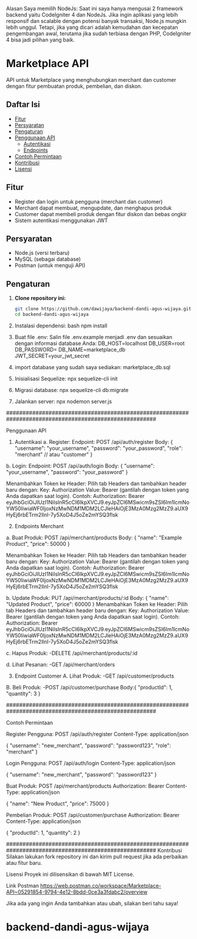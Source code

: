 Alasan Saya memilih NodeJs: 
Saat ini saya hanya  mengusai 2 framework backend yaitu CodeIgniter 4 dan NodeJs. Jika ingin aplikasi yang lebih responsif dan scalable dengan potensi banyak transaksi, Node.js mungkin lebih unggul. Tetapi, jika yang dicari adalah kemudahan dan kecepatan pengembangan awal, terutama jika sudah terbiasa dengan PHP, CodeIgniter 4 bisa jadi pilihan yang baik.    

# Marketplace API

API untuk Marketplace yang menghubungkan merchant dan customer dengan fitur pembuatan produk, pembelian, dan diskon.

## Daftar Isi
- [Fitur](#fitur)
- [Persyaratan](#persyaratan)
- [Pengaturan](#pengaturan)
- [Penggunaan API](#penggunaan-api)
  - [Autentikasi](#autentikasi)
  - [Endpoints](#endpoints)
- [Contoh Permintaan](#contoh-permintaan)
- [Kontribusi](#kontribusi)
- [Lisensi](#lisensi)

## Fitur
- Register dan login untuk pengguna (merchant dan customer)
- Merchant dapat membuat, mengupdate, dan menghapus produk
- Customer dapat membeli produk dengan fitur diskon dan bebas ongkir
- Sistem autentikasi menggunakan JWT

## Persyaratan
- Node.js (versi terbaru)
- MySQL (sebagai database)
- Postman (untuk menguji API)

## Pengaturan
1. **Clone repository ini:**
   ```bash
   git clone https://github.com/dawijaya/backend-dandi-agus-wijaya.git
   cd backend-dandi-agus-wijaya

2. Instalasi dependensi:
bash
npm install

3. Buat file .env: Salin file .env.example menjadi .env dan sesuaikan dengan informasi database Anda:
DB_HOST=localhost
DB_USER=root
DB_PASSWORD=
DB_NAME=marketplace_db
JWT_SECRET=your_jwt_secret

4. import database yang sudah saya sediakan:
marketplace_db.sql

5. Inisialisasi Sequelize:
npx sequelize-cli init

6. Migrasi database:
npx sequelize-cli db:migrate

7. Jalankan server:
npx nodemon server.js


######################################################################################################


Penggunaan API

1. Autentikasi
a. Register:
Endpoint: POST /api/auth/register
Body: {
    "username": "your_username",
    "password": "your_password",
    "role": "merchant" // atau "customer"
}

b. Login:
Endpoint: POST /api/auth/login
Body: {
    "username": "your_username",
    "password": "your_password"
}

Menambahkan Token ke Header:
Pilih tab Headers dan tambahkan header baru dengan:
Key: Authorization
Value: Bearer <token> (gantilah <token> dengan token yang Anda dapatkan saat login).
Contoh:
Authorization: Bearer eyJhbGciOiJIUzI1NiIsInR5cCI6IkpXVCJ9.eyJpZCI6MSwicm9sZSI6Im1lcmNoYW50IiwiaWF0IjoxNzMwNDM1MDM2LCJleHAiOjE3MzA0Mzg2MzZ9.aUX9HyEj6rbETrm2llnI-7y5XoD4J5oZe2mYSQ3flsk


2. Endpoints Merchant

a. Buat Produk:
POST /api/merchant/products
Body: {
    "name": "Example Product",
    "price": 50000
}

Menambahkan Token ke Header:
Pilih tab Headers dan tambahkan header baru dengan:
Key: Authorization
Value: Bearer <token> (gantilah <token> dengan token yang Anda dapatkan saat login).
Contoh:
Authorization: Bearer eyJhbGciOiJIUzI1NiIsInR5cCI6IkpXVCJ9.eyJpZCI6MSwicm9sZSI6Im1lcmNoYW50IiwiaWF0IjoxNzMwNDM1MDM2LCJleHAiOjE3MzA0Mzg2MzZ9.aUX9HyEj6rbETrm2llnI-7y5XoD4J5oZe2mYSQ3flsk


b. Update Produk:
PUT /api/merchant/products/:id
Body: {
    "name": "Updated Product",
    "price": 60000
}
Menambahkan Token ke Header:
Pilih tab Headers dan tambahkan header baru dengan:
Key: Authorization
Value: Bearer <token> (gantilah <token> dengan token yang Anda dapatkan saat login).
Contoh:
Authorization: Bearer eyJhbGciOiJIUzI1NiIsInR5cCI6IkpXVCJ9.eyJpZCI6MSwicm9sZSI6Im1lcmNoYW50IiwiaWF0IjoxNzMwNDM1MDM2LCJleHAiOjE3MzA0Mzg2MzZ9.aUX9HyEj6rbETrm2llnI-7y5XoD4J5oZe2mYSQ3flsk

c. Hapus Produk:
-DELETE /api/merchant/products/:id

d. Lihat Pesanan:
-GET /api/merchant/orders



3. Endpoint Customer
A. Lihat Produk:
 -GET /api/customer/products


B. Beli Produk:
 -POST /api/customer/purchase
Body:{
    "productId": 1,
    "quantity": 3
}


######################################################################################################

Contoh Permintaan

Register Pengguna:
POST /api/auth/register
Content-Type: application/json

{
    "username": "new_merchant",
    "password": "password123",
    "role": "merchant"
}


Login Pengguna:
POST /api/auth/login
Content-Type: application/json

{
    "username": "new_merchant",
    "password": "password123"
}

Buat Produk:
POST /api/merchant/products
Authorization: Bearer <token>
Content-Type: application/json

{
    "name": "New Product",
    "price": 75000
}


Pembelian Produk:
POST /api/customer/purchase
Authorization: Bearer <token>
Content-Type: application/json

{
    "productId": 1,
    "quantity": 2
}

######################################################################################################
Kontribusi
Silakan lakukan fork repository ini dan kirim pull request jika ada perbaikan atau fitur baru.

Lisensi
Proyek ini dilisensikan di bawah MIT License.



Link Postman
https://web.postman.co/workspace/Marketplace-API~05291854-9794-4e12-8bdd-0ce3a3fdabc2/overview

Jika ada yang ingin Anda tambahkan atau ubah, silakan beri tahu saya!
# backend-dandi-agus-wijaya
